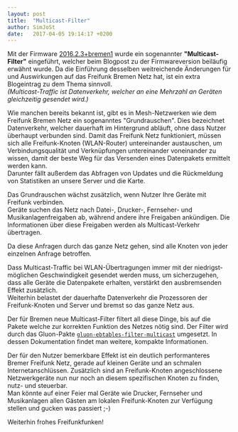 ```yaml
---
layout: post
title:  "Multicast-Filter"
author: SimJoSt
date:   2017-04-05 19:14:17 +0200
---
```

Mit der Firmware [2016.2.3+bremen1](https://wiki.bremen.freifunk.net/Firmware/Changelog#freifunk-bremen-versionen_2016-2-3-bremen1) wurde ein sogenannter **"Multicast-Filter"** eingeführt, welcher beim Blogpost zu der Firmwareversion beiläufig erwähnt wurde. Da die Einführung desselben weitreichende Änderungen für und Auswirkungen auf das Freifunk Bremen Netz hat, ist ein extra Blogeintrag zu dem Thema sinnvoll.  
*(Multicast-Traffic ist Datenverkehr, welcher an eine Mehrzahl an Geräten gleichzeitig gesendet wird.)*

Wie manchen bereits bekannt ist, gibt es in Mesh-Netzwerken wie dem Freifunk Bremen Netz ein sogenanntes "Grundrauschen". Dies bezeichnet Datenverkehr, welcher dauerhaft im Hintergrund abläuft, ohne dass Nutzer überhaupt verbunden sind. Damit das Freifunk Netz funktioniert, müssen sich alle Freifunk-Knoten (WLAN-Router) untereinander austauschen, um Verbindungsqualität und Verknüpfungen untereinander voneinander zu wissen, damit der beste Weg für das Versenden eines Datenpakets ermittelt werden kann.  
Darunter fällt außerdem das Abfragen von Updates und die Rückmeldung von Statistiken an unsere Server und die Karte.

Das Grundrauschen wächst zusätzlich, wenn Nutzer Ihre Geräte mit Freifunk verbinden.  
Geräte suchen das Netz nach Datei-, Drucker-, Fernseher- und Musikanlagenfreigaben ab, während andere ihre Freigaben ankündigen. Die Informationen über diese Freigaben werden als Multicast-Verkehr übertragen.

Da diese Anfragen durch das ganze Netz gehen, sind alle Knoten von jeder einzelnen Anfrage betroffen.

Dass Multicast-Traffic bei WLAN-Übertragungen immer mit der niedrigst-möglichen Geschwindigkeit gesendet werden muss, um sicherzugehen, dass alle Geräte die Datenpakete erhalten, verstärkt den ausbremsenden Effekt zusätzlich.  
Weiterhin belastet der dauerhafte Datenverkehr die Prozessoren der Freifunk-Knoten und Server und bremst so das ganze Netz aus.

Der für Bremen neue Multicast-Filter filtert all diese Dinge, bis auf die Pakete welche zur korrekten Funktion des Netzes nötig sind. Der Filter wird durch das Gluon-Pakte [`gluon-ebtables-filter-multicast`](https://gluon.readthedocs.io/en/v2016.2.4/package/gluon-ebtables-filter-multicast.html?highlight=multicast) umgesetzt. In dessen Dokumentation findet man weitere, kompakte Informationen.

Der für den Nutzer bemerkbare Effekt ist ein deutlich performanteres Bremer Freifunk Netz, gerade auf kleinen Geräte und an schmalen Internetanschlüssen. Zusätzlich sind an Freifunk-Knoten angeschlossene Netzwerkgeräte nun nur noch an diesem spezifischen Knoten zu finden, nutz- und steuerbar.  
Man könnte auf einer Feier mal Geräte wie Drucker, Fernseher und Musikanlagen allen Gästen am lokalen Freifunk-Knoten zur Verfügung stellen und gucken was passiert ;-)

Weiterhin frohes Freifunkfunken!
